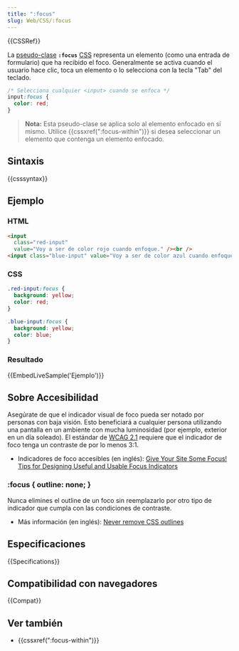 ```yaml
---
title: ":focus"
slug: Web/CSS/:focus
---
```


{{CSSRef}}

La [pseudo-clase](/es/docs/Web/CSS/Pseudo-classes) **`:focus`** [CSS](/es/docs/Web/CSS) representa un elemento (como una entrada de formulario) que ha recibido el foco. Generalmente se activa cuando el usuario hace clic, toca un elemento o lo selecciona con la tecla "Tab" del teclado.

```css
/* Selecciona cualquier <input> cuando se enfoca */
input:focus {
  color: red;
}
```

> **Nota:** Esta pseudo-clase se aplica solo al elemento enfocado en sí mismo. Utilice {{cssxref(":focus-within")}} si desea seleccionar un elemento que contenga un elemento enfocado.

## Sintaxis

{{csssyntax}}

## Ejemplo

### HTML

```html
<input
  class="red-input"
  value="Voy a ser de color rojo cuando enfoque." /><br />
<input class="blue-input" value="Voy a ser de color azul cuando enfoque." />
```

### CSS

```css
.red-input:focus {
  background: yellow;
  color: red;
}

.blue-input:focus {
  background: yellow;
  color: blue;
}
```

### Resultado

{{EmbedLiveSample('Ejemplo')}}

## Sobre Accesibilidad

Asegúrate de que el indicador visual de foco pueda ser notado por personas con baja visión. Esto beneficiará a cualquier persona utilizando una pantalla en un ambiente con mucha luminosidad (por ejemplo, exterior en un día soleado). El estándar de [WCAG 2.1](https://www.w3.org/WAI/WCAG21/Understanding/non-text-contrast.html) requiere que el indicador de foco tenga un contraste de por lo menos 3:1.

- Indicadores de foco accesibles (en inglés): [Give Your Site Some Focus! Tips for Designing Useful and Usable Focus Indicators](https://www.deque.com/blog/give-site-focus-tips-designing-usable-focus-indicators/)

### :focus { outline: none; }

Nunca elimines el outline de un foco sin reemplazarlo por otro tipo de indicador que cumpla con las condiciones de contraste.

- Más información (en inglés): [Never remove CSS outlines](https://a11yproject.com/posts/never-remove-css-outlines/)

## Especificaciones

{{Specifications}}

## Compatibilidad con navegadores

{{Compat}}

## Ver también

- {{cssxref(":focus-within")}}
